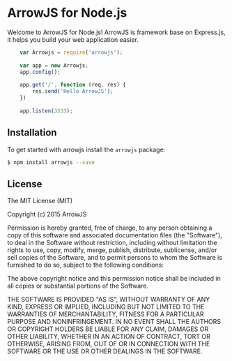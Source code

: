 ArrowJS for Node.js
==================

Welcome to ArrowJS for Node.js! ArrowJS is framework base on Express.js, it helps you build your web application easier.

```javascript
    var Arrowjs = require('arrowjs');
        
    var app = new Arrowjs;
    app.config();
    
    app.get('/', function (req, res) {
        res.send('Hello ArrowJS');
    })
    
    app.listen(3333);
```

## Installation

To get started with arrowjs install the ```arrowjs``` package:

```sh
$ npm install arrowjs --save
```

## License

The MIT License (MIT)

Copyright (c) 2015 ArrowJS

Permission is hereby granted, free of charge, to any person obtaining a copy
of this software and associated documentation files (the "Software"), to deal
in the Software without restriction, including without limitation the rights
to use, copy, modify, merge, publish, distribute, sublicense, and/or sell
copies of the Software, and to permit persons to whom the Software is
furnished to do so, subject to the following conditions:

The above copyright notice and this permission notice shall be included in
all copies or substantial portions of the Software.

THE SOFTWARE IS PROVIDED "AS IS", WITHOUT WARRANTY OF ANY KIND, EXPRESS OR
IMPLIED, INCLUDING BUT NOT LIMITED TO THE WARRANTIES OF MERCHANTABILITY,
FITNESS FOR A PARTICULAR PURPOSE AND NONINFRINGEMENT. IN NO EVENT SHALL THE
AUTHORS OR COPYRIGHT HOLDERS BE LIABLE FOR ANY CLAIM, DAMAGES OR OTHER
LIABILITY, WHETHER IN AN ACTION OF CONTRACT, TORT OR OTHERWISE, ARISING FROM,
OUT OF OR IN CONNECTION WITH THE SOFTWARE OR THE USE OR OTHER DEALINGS IN
THE SOFTWARE.
